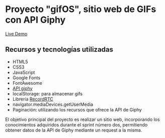 # Proyecto "gifOS", sitio web de GIFs con API Giphy


[Live Demo](https://gerasaavedra.github.io/gifOS/)

## Recursos y tecnologías utilizadas

* HTML5
* CSS3
* JavaScript
* Google Fonts
* FontAwesome
* [API giphy](https://developers.giphy.com/)
* localStorage: para almacenar gifs
* Librería [RecordRTC](https://recordrtc.org/)
* navigator.mediaDevices.getUserMedia
* Paginación: utilizando los recursos que ofrece la API de Giphy

El objetivo principal del proyecto es realizar un sitio web, incorporando los conocimientos adquiridos
durante el sprint número dos, permitiendo obtener datos de la API de Giphy mediante un request a la misma.

